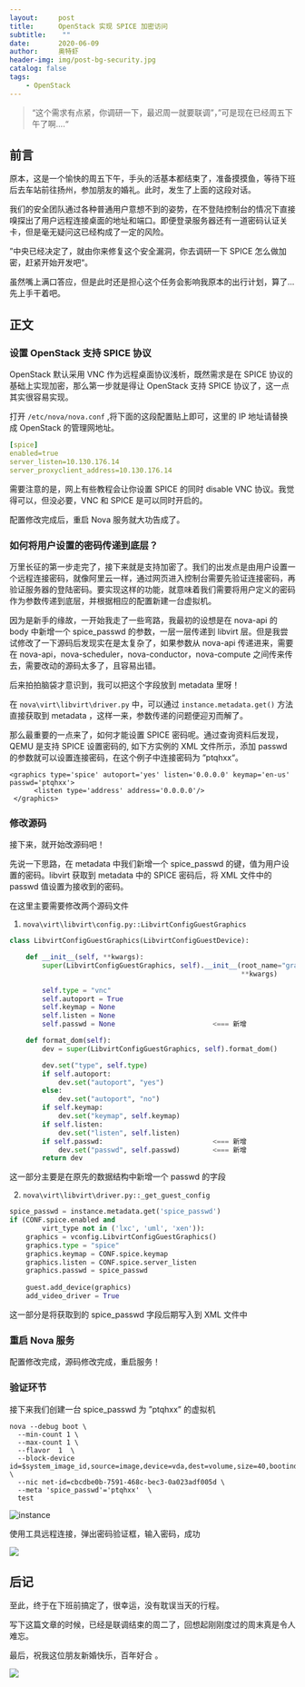```yaml
---
layout:     post
title:      OpenStack 实现 SPICE 加密访问
subtitle:    ""
date:       2020-06-09
author:     奥特虾
header-img: img/post-bg-security.jpg
catalog: false
tags:
    - OpenStack
---
```


> “这个需求有点紧，你调研一下，最迟周一就要联调”，”可是现在已经周五下午了啊....“



## 前言

原本，这是一个愉快的周五下午，手头的活基本都结束了，准备摸摸鱼，等待下班后去车站前往扬州，参加朋友的婚礼。此时，发生了上面的这段对话。



我们的安全团队通过各种普通用户意想不到的姿势，在不登陆控制台的情况下直接嗅探出了用户远程连接桌面的地址和端口。即便登录服务器还有一道密码认证关卡，但是毫无疑问这已经构成了一定的风险。



”中央已经决定了，就由你来修复这个安全漏洞，你去调研一下 SPICE 怎么做加密，赶紧开始开发吧“。



虽然嘴上满口答应，但是此时还是担心这个任务会影响我原本的出行计划，算了...先上手干着吧。









## 正文

### 设置 OpenStack 支持 SPICE 协议

OpenStack 默认采用 VNC 作为远程桌面协议浅析，既然需求是在 SPICE 协议的基础上实现加密，那么第一步就是得让 OpenStack  支持 SPICE 协议了，这一点其实很容易实现。



打开 `/etc/nova/nova.conf` ,将下面的这段配置贴上即可，这里的 IP 地址请替换成 OpenStack 的管理网地址。

```yaml
[spice]
enabled=true
server_listen=10.130.176.14
server_proxyclient_address=10.130.176.14
```



需要注意的是，网上有些教程会让你设置 SPICE 的同时 disable VNC 协议。我觉得可以，但没必要，VNC 和 SPICE 是可以同时开启的。



配置修改完成后，重启 Nova 服务就大功告成了。



### 如何将用户设置的密码传递到底层？

万里长征的第一步走完了，接下来就是支持加密了。我们的出发点是由用户设置一个远程连接密码，就像阿里云一样，通过网页进入控制台需要先验证连接密码，再验证服务器的登陆密码。要实现这样的功能，就意味着我们需要将用户定义的密码作为参数传递到底层，并根据相应的配置新建一台虚拟机。



因为是新手的缘故，一开始我走了一些弯路，我最初的设想是在 nova-api 的 body 中新增一个 spice_passwd 的参数，一层一层传递到 libvirt 层。但是我尝试修改了一下源码后发现实在是太复杂了，如果参数从 nova-api 传递进来，需要在 nova-api，nova-scheduler，nova-conductor，nova-compute 之间传来传去，需要改动的源码太多了，且容易出错。



后来拍拍脑袋才意识到，我可以把这个字段放到 metadata 里呀！



在 `nova\virt\libvirt\driver.py` 中，可以通过 `instance.metadata.get()` 方法直接获取到 metadata ，这样一来，参数传递的问题便迎刃而解了。



那么最重要的一点来了，如何才能设置 SPICE 密码呢。通过查询资料后发现，QEMU 是支持 SPICE 设置密码的, 如下方实例的 XML 文件所示，添加 passwd 的参数就可以设置连接密码，在这个例子中连接密码为 ”ptqhxx“。 

```
<graphics type='spice' autoport='yes' listen='0.0.0.0' keymap='en-us' passwd='ptqhxx'>
      <listen type='address' address='0.0.0.0'/>
 </graphics>
```



### 修改源码

接下来，就开始改源码吧！



先说一下思路，在 metadata 中我们新增一个 spice_passwd 的键，值为用户设置的密码。libvirt 获取到 metadata 中的 SPICE 密码后，将 XML 文件中的 passwd 值设置为接收到的密码。



在这里主要需要修改两个源码文件

1. `nova\virt\libvirt\config.py::LibvirtConfigGuestGraphics`
```python
class LibvirtConfigGuestGraphics(LibvirtConfigGuestDevice):

    def __init__(self, **kwargs):
        super(LibvirtConfigGuestGraphics, self).__init__(root_name="graphics",
                                                         **kwargs)

        self.type = "vnc"
        self.autoport = True
        self.keymap = None
        self.listen = None
        self.passwd = None                        <=== 新增

    def format_dom(self):
        dev = super(LibvirtConfigGuestGraphics, self).format_dom()

        dev.set("type", self.type)
        if self.autoport:
            dev.set("autoport", "yes")
        else:
            dev.set("autoport", "no")
        if self.keymap:
            dev.set("keymap", self.keymap)
        if self.listen:
            dev.set("listen", self.listen)
        if self.passwd:                           <=== 新增
            dev.set("passwd", self.passwd)        <=== 新增
        return dev
```



这一部分主要是在原先的数据结构中新增一个 passwd 的字段



2. `nova\virt\libvirt\driver.py::_get_guest_config`

```python
spice_passwd = instance.metadata.get('spice_passwd')
if (CONF.spice.enabled and
        virt_type not in ('lxc', 'uml', 'xen')):
    graphics = vconfig.LibvirtConfigGuestGraphics()
    graphics.type = "spice"
    graphics.keymap = CONF.spice.keymap
    graphics.listen = CONF.spice.server_listen
    graphics.passwd = spice_passwd
    
    guest.add_device(graphics)
    add_video_driver = True
```



这一部分是将获取到的 spice_passwd 字段后期写入到 XML 文件中



### 重启 Nova 服务

配置修改完成，源码修改完成，重启服务！



### 验证环节

接下来我们创建一台 spice_passwd 为 ”ptqhxx” 的虚拟机

```
nova --debug boot \
  --min-count 1 \
  --max-count 1 \
  --flavor  1  \
  --block-device id=$system_image_id,source=image,device=vda,dest=volume,size=40,bootindex=0,shutdown=remove \
  --nic net-id=cbcdbe0b-7591-468c-bec3-0a023adf005d \
  --meta 'spice_passwd'='ptqhxx'  \
  test
```



![instance](https://s1.ax1x.com/2020/06/09/t4sCX6.png)





使用工具远程连接，弹出密码验证框，输入密码，成功



![](https://s1.ax1x.com/2020/06/09/t4sXKP.png)



## 后记

至此，终于在下班前搞定了，很幸运，没有耽误当天的行程。



写下这篇文章的时候，已经是联调结束的周二了，回想起刚刚度过的周末真是令人难忘。



最后，祝我这位朋友新婚快乐，百年好合 。



![](https://wx1.sinaimg.cn/mw1024/d1797d2fgy1gfk2ccz5o3j215y0u0afs.jpg)



